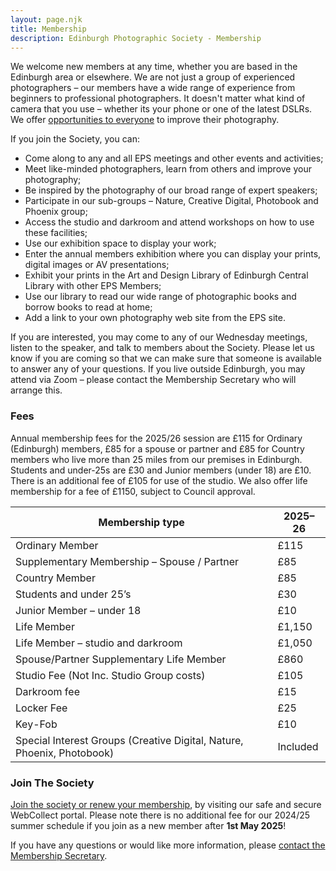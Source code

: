 ```yaml
---
layout: page.njk
title: Membership
description: Edinburgh Photographic Society - Membership
---
```

We welcome new members at any time, whether you are based in the Edinburgh area or elsewhere. We are not just a group of experienced photographers – our members have a wide range of experience from beginners to professional photographers. It doesn't matter what kind of camera that you use – whether its your phone or one of the latest DSLRs. We offer [opportunities to everyone](/learning/) to improve their photography.

If you join the Society, you can:

* Come along to any and all EPS meetings and other events and activities;
* Meet like-minded photographers, learn from others and improve your photography;
* Be inspired by the photography of our broad range of expert speakers;
* Participate in our sub-groups – Nature, Creative Digital, Photobook and Phoenix group;
* Access the studio and darkroom and attend workshops on how to use these facilities;
* Use our exhibition space to display your work;
* Enter the annual members exhibition where you can display your prints, digital images or AV presentations;
* Exhibit your prints in the Art and Design Library of Edinburgh Central Library with other EPS Members;
* Use our library to read our wide range of photographic books and borrow books to read at home;
* Add a link to your own photography web site from the EPS site.

If you are interested, you may come to any of our Wednesday meetings, listen to the speaker, and talk to members about the Society. Please let us know if you are coming so that we can make sure that someone is available to answer any of your questions. If you live outside Edinburgh, you may attend via Zoom – please contact the Membership Secretary who will arrange this.

### Fees

Annual membership fees for the 2025/26 session are £115 for Ordinary (Edinburgh) members, £85 for a spouse or partner and £85 for Country members who live more than 25 miles from our premises in Edinburgh. Students and under-25s are £30 and Junior members (under 18) are £10. There is an additional fee of £105 for use of the studio. We also offer life membership for a fee of £1150, subject to Council approval.

| Membership type                                                        | 2025–26  |
| ---------------------------------------------------------------------- | -------- |
| Ordinary Member                                                        | £115     |
| Supplementary Membership – Spouse / Partner                            | £85      |
| Country Member                                                         | £85      |
| Students and under 25’s                                                | £30      |
| Junior Member – under 18                                               | £10      |
| Life Member                                                            | £1,150   |
| Life Member – studio and darkroom                                      | £1,050   |
| Spouse/Partner Supplementary Life Member                               | £860     |
| Studio Fee (Not Inc. Studio Group costs)                               | £105     |
| Darkroom fee                                                           | £15      |
| Locker Fee                                                             | £25      |
| Key-Fob                                                                | £10      |
| Special Interest Groups (Creative Digital, Nature, Phoenix, Photobook) | Included |

### Join The Society

[Join the society or renew your membership](https://webcollect.org.uk/eps), by visiting our safe and secure WebCollect portal. Please note there is no additional fee for our 2024/25 summer schedule if you join as a new member after **1st May 2025**!

If you have any questions or would like more information, please [contact the Membership Secretary](mailto:membership@edinburghphotographicsociety.co.uk).
